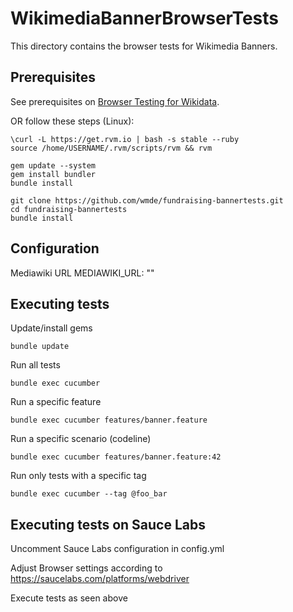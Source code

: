 WikimediaBannerBrowserTests
====================
This directory contains the browser tests for Wikimedia Banners.

## Prerequisites
See prerequisites on [Browser Testing for Wikidata](https://www.mediawiki.org/wiki/Wikibase/Programmer%27s_guide_to_Wikibase#Browser_Testing_for_Wikidata).

OR follow these steps (Linux):

	\curl -L https://get.rvm.io | bash -s stable --ruby 
	source /home/USERNAME/.rvm/scripts/rvm && rvm
	
	gem update --system
	gem install bundler
	bundle install
	
	git clone https://github.com/wmde/fundraising-bannertests.git
	cd fundraising-bannertests
	bundle install	

## Configuration

Mediawiki URL
	MEDIAWIKI_URL: ""

## Executing tests

Update/install gems
```shell
bundle update
```

Run all tests
```shell
bundle exec cucumber
```

Run a specific feature
```shell
bundle exec cucumber features/banner.feature
```

Run a specific scenario (codeline)
```shell
bundle exec cucumber features/banner.feature:42
```

Run only tests with a specific tag
```shell
bundle exec cucumber --tag @foo_bar
```

## Executing tests on Sauce Labs

Uncomment Sauce Labs configuration in config.yml

Adjust Browser settings according to https://saucelabs.com/platforms/webdriver

Execute tests as seen above